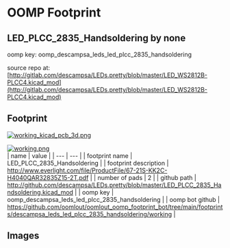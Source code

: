 # OOMP Footprint  
## LED_PLCC_2835_Handsoldering  by none  
  
oomp key: oomp_descampsa_leds_led_plcc_2835_handsoldering  
  
source repo at: [http://gitlab.com/descampsa/LEDs.pretty/blob/master/LED_WS2812B-PLCC4.kicad_mod](http://gitlab.com/descampsa/LEDs.pretty/blob/master/LED_WS2812B-PLCC4.kicad_mod)  
## Footprint  
  
[![working_kicad_pcb_3d.png](working_kicad_pcb_3d_600.png)](working_kicad_pcb_3d.png)  
  
[![working.png](working_600.png)](working.png)  
| name | value | 
| --- | --- | 
| footprint name | LED_PLCC_2835_Handsoldering | 
| footprint description | http://www.everlight.com/file/ProductFile/67-21S-KK2C-H4040QAR32835Z15-2T.pdf | 
| number of pads | 2 | 
| github path | http://github.com/descampsa/LEDs.pretty/blob/master/LED_PLCC_2835_Handsoldering.kicad_mod | 
| oomp key | oomp_descampsa_leds_led_plcc_2835_handsoldering | 
| oomp bot github | https://github.com/oomlout/oomlout_oomp_footprint_bot/tree/main/footprints/descampsa_leds_led_plcc_2835_handsoldering/working | 
## Images  
